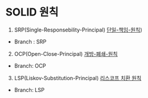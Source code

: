 # SOLID 원칙

1. SRP(Single-Responsebility-Principal) [단일-책임-원칙](https://be-alexkim.github.io/study/2025/03/03/study2.html))
- Branch : SRP
2. OCP(Open-Close-Principal) [개방-폐쇄-원칙](https://be-alexkim.github.io/study/2025/03/06/study1.html)
- Branch: OCP
3. LSP(Liskov-Substitution-Principal) [리스코프 치환 원칙](https://be-alexkim.github.io/study/2025/03/08/study3.html)
- Branch: LSP
